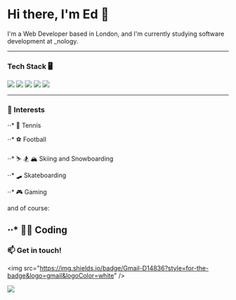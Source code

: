 # Hi there, I'm Ed 👋

I'm a Web Developer based in London, and I'm currently studying software development at _nology. 

---

### Tech Stack 🖥️

<img src="https://img.shields.io/badge/HTML5-E34F26?style=for-the-badge&logo=html5&logoColor=white" />
<img src="https://img.shields.io/badge/CSS3-1572B6?style=for-the-badge&logo=css3&logoColor=white" />
<img src="https://img.shields.io/badge/C%23-239120?style=for-the-badge&logo=c-sharp&logoColor=white" />
<img src="https://img.shields.io/badge/Sass-CC6699?style=for-the-badge&logo=sass&logoColor=white" />
<img src="https://img.shields.io/badge/Figma-F24E1E?style=for-the-badge&logo=figma&logoColor=white" />

---

###  🚀 Interests

⋅⋅* :tennis: Tennis

⋅⋅* :soccer: Football

⋅⋅* ⛷️ 🏂 🏔️ Skiing and Snowboarding

⋅⋅* :skateboard: Skateboarding

⋅⋅* 🎮 Gaming

and of course:

⋅⋅* 🧑‍💻 Coding
---

### 📫 Get in touch! 

<img src="https://img.shields.io/badge/Gmail-D14836?style=for-the-badge&logo=gmail&logoColor=white" <a href="www.linkedin.com/in/edward-hughes-3b79b3108" alt="LinkedIn Profile"></a>/>

<img src="https://img.shields.io/badge/LinkedIn-0077B5?style=for-the-badge&logo=linkedin&logoColor=white" />


<!--
**EHughes190/EHughes190** is a ✨ _special_ ✨ repository because its `README.md` (this file) appears on your GitHub profile.

Here are some ideas to get you started:

- 🔭 I’m currently working on ...
- 🌱 I’m currently learning ...
- 👯 I’m looking to collaborate on ...
- 🤔 I’m looking for help with ...
- 💬 Ask me about ...
- 📫 How to reach me: ...
- 😄 Pronouns: ...
- ⚡ Fun fact: ...
-->
